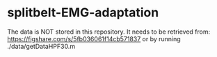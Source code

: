 # splitbelt-EMG-adaptation

The data is NOT stored in this repository. It needs to be retrieved from: https://figshare.com/s/5fb036061f14cb571837 or by running ./data/getDataHPF30.m
